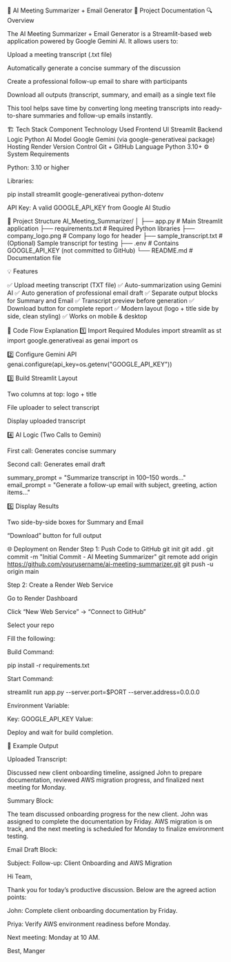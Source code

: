 🧠 AI Meeting Summarizer + Email Generator
📄 Project Documentation
🔍 Overview

The AI Meeting Summarizer + Email Generator is a Streamlit-based web application powered by Google Gemini AI.
It allows users to:

Upload a meeting transcript (.txt file)

Automatically generate a concise summary of the discussion

Create a professional follow-up email to share with participants

Download all outputs (transcript, summary, and email) as a single text file

This tool helps save time by converting long meeting transcripts into ready-to-share summaries and follow-up emails instantly.

🏗️ Tech Stack
Component	Technology Used
Frontend UI	Streamlit
Backend Logic	Python
AI Model	Google Gemini (via google-generativeai package)
Hosting	Render
Version Control	Git + GitHub
Language	Python 3.10+
⚙️ System Requirements

Python: 3.10 or higher

Libraries:

pip install streamlit google-generativeai python-dotenv


API Key: A valid GOOGLE_API_KEY from Google AI Studio

📁 Project Structure
AI_Meeting_Summarizer/
│
├── app.py                     # Main Streamlit application
├── requirements.txt            # Required Python libraries
├── company_logo.png            # Company logo for header
├── sample_transcript.txt       # (Optional) Sample transcript for testing
├── .env                        # Contains GOOGLE_API_KEY (not committed to GitHub)
└── README.md                   # Documentation file

💡 Features

✅ Upload meeting transcript (TXT file)
✅ Auto-summarization using Gemini AI
✅ Auto generation of professional email draft
✅ Separate output blocks for Summary and Email
✅ Transcript preview before generation
✅ Download button for complete report
✅ Modern layout (logo + title side by side, clean styling)
✅ Works on mobile & desktop

🧩 Code Flow Explanation
1️⃣ Import Required Modules
import streamlit as st
import google.generativeai as genai
import os

2️⃣ Configure Gemini API
genai.configure(api_key=os.getenv("GOOGLE_API_KEY"))

3️⃣ Build Streamlit Layout

Two columns at top: logo + title

File uploader to select transcript

Display uploaded transcript

4️⃣ AI Logic (Two Calls to Gemini)

First call: Generates concise summary

Second call: Generates email draft

summary_prompt = "Summarize transcript in 100–150 words..."
email_prompt = "Generate a follow-up email with subject, greeting, action items..."

5️⃣ Display Results

Two side-by-side boxes for Summary and Email

“Download” button for full output

🌐 Deployment on Render
Step 1: Push Code to GitHub
git init
git add .
git commit -m "Initial Commit - AI Meeting Summarizer"
git remote add origin https://github.com/yourusername/ai-meeting-summarizer.git
git push -u origin main

Step 2: Create a Render Web Service

Go to Render Dashboard

Click “New Web Service” → “Connect to GitHub”

Select your repo

Fill the following:

Build Command:

pip install -r requirements.txt


Start Command:

streamlit run app.py --server.port=$PORT --server.address=0.0.0.0


Environment Variable:

Key: GOOGLE_API_KEY
Value: <Your Gemini API Key>


Deploy and wait for build completion.

🧾 Example Output

Uploaded Transcript:

Discussed new client onboarding timeline, assigned John to prepare documentation, reviewed AWS migration progress, and finalized next meeting for Monday.

Summary Block:

The team discussed onboarding progress for the new client. John was assigned to complete the documentation by Friday. AWS migration is on track, and the next meeting is scheduled for Monday to finalize environment testing.

Email Draft Block:

Subject: Follow-up: Client Onboarding and AWS Migration

Hi Team,

Thank you for today’s productive discussion. Below are the agreed action points:

John: Complete client onboarding documentation by Friday.

Priya: Verify AWS environment readiness before Monday.

Next meeting: Monday at 10 AM.

Best,
Manger
